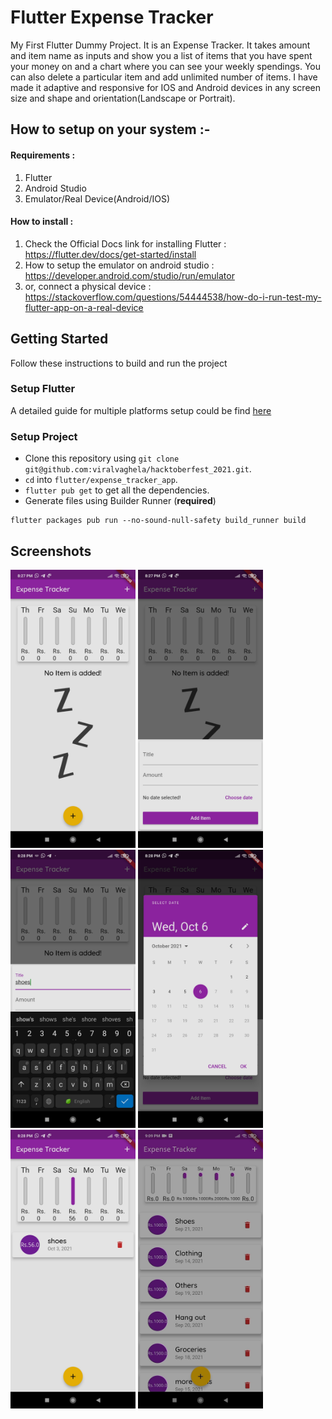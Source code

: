 # Flutter Expense Tracker

My First Flutter Dummy Project. It is an Expense Tracker. It takes amount and item name as inputs and show you a list of items that you have spent your money on and a chart where you can see your weekly spendings. You can also delete a particular item and add unlimited number of items. I have made it adaptive and responsive for IOS and Android devices in any screen size and shape and orientation(Landscape or Portrait).


## How to setup on your system :- 

#### Requirements : 
 1. Flutter
 2. Android Studio 
 3. Emulator/Real Device(Android/IOS)

#### How to install : 

1. Check the Official Docs link for installing Flutter : https://flutter.dev/docs/get-started/install 
2. How to setup the emulator on android studio : https://developer.android.com/studio/run/emulator 
3. or, connect a physical device : https://stackoverflow.com/questions/54444538/how-do-i-run-test-my-flutter-app-on-a-real-device

## Getting Started

Follow these instructions to build and run the project

### Setup Flutter

A detailed guide for multiple platforms setup could be find [here](https://flutter.dev/docs/get-started/install/)

### Setup Project

- Clone this repository using `git clone git@github.com:viralvaghela/hacktoberfest_2021.git`.
- `cd` into `flutter/expense_tracker_app`.
- `flutter pub get` to get all the dependencies.
- Generate files using Builder Runner (**required**) 
```
flutter packages pub run --no-sound-null-safety build_runner build
```

## Screenshots


<p>
<img src="screenshots/sc_1.jpg" alt="Splash View" width="200">
<img src="screenshots/sc_2.jpg" alt="Splash View" width="200">
<img src="screenshots/sc_3.jpg" alt="Splash View" width="200">
<img src="screenshots/sc_4.jpg" alt="Splash View" width="200">
<img src="screenshots/sc_5.jpg" alt="Splash View" width="200">
<img src="screenshots/sc_6.jpg" alt="Splash View" width="200">
</p>







